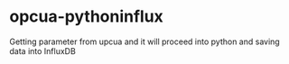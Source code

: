 # opcua-pythoninflux
Getting parameter from upcua and it will proceed into python and saving data into InfluxDB
